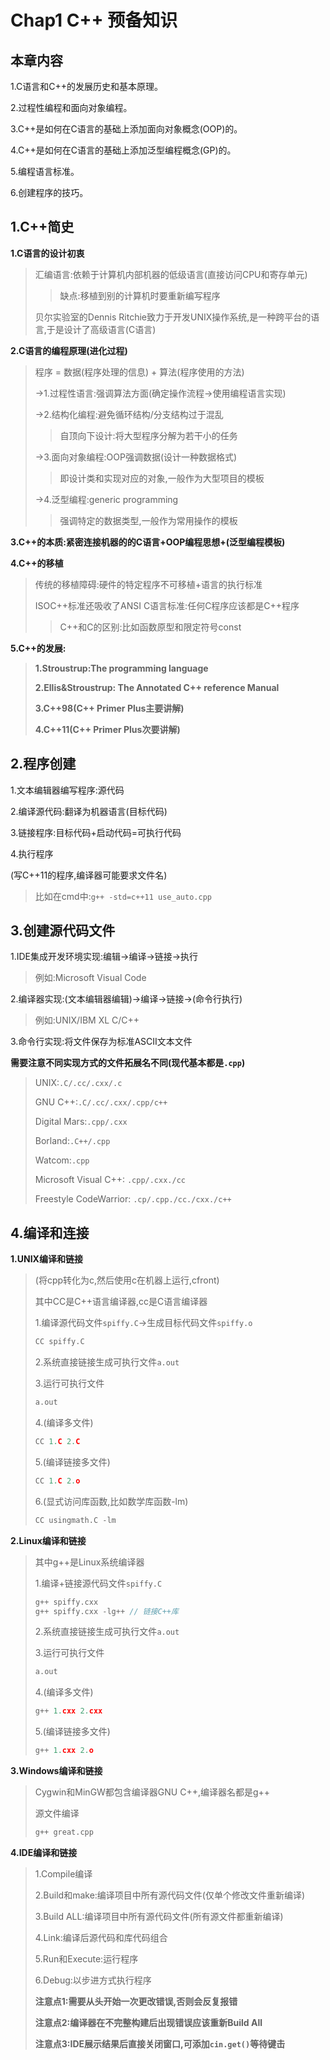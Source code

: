 # Chap1 C++ 预备知识

## **本章内容**

1.C语言和C++的发展历史和基本原理。

2.过程性编程和面向对象编程。

3.C++是如何在C语言的基础上添加面向对象概念(OOP)的。

4.C++是如何在C语言的基础上添加泛型编程概念(GP)的。

5.编程语言标准。

6.创建程序的技巧。

## 1.C++简史

**1.C语言的设计初衷**

>汇编语言:依赖于计算机内部机器的低级语言(直接访问CPU和寄存单元)
>
>>   缺点:移植到别的计算机时要重新编写程序
>
>贝尔实验室的Dennis Ritchie致力于开发UNIX操作系统,是一种跨平台的语言,于是设计了高级语言(C语言)

**2.C语言的编程原理(进化过程)**

>   程序 = 数据(程序处理的信息) + 算法(程序使用的方法)
>
>   ->1.过程性语言:强调算法方面(确定操作流程->使用编程语言实现)
>
>   ->2.结构化编程:避免循环结构/分支结构过于混乱
>
>   >   自顶向下设计:将大型程序分解为若干小的任务
>
>   ->3.面向对象编程:OOP强调数据(设计一种数据格式)
>
>   >   即设计类和实现对应的对象,一般作为大型项目的模板
>
>   ->4.泛型编程:generic programming
>
>   >   强调特定的数据类型,一般作为常用操作的模板

**3.C++的本质:紧密连接机器的的C语言+OOP编程思想+(泛型编程模板)**

**4.C++的移植**

>   传统的移植障碍:硬件的特定程序不可移植+语言的执行标准
>
>   ISOC++标准还吸收了ANSI C语言标准:任何C程序应该都是C++程序
>
>   >   C++和C的区别:比如函数原型和限定符号const

**5.C++的发展:**

>   **1.Stroustrup:The programming language**
>
>   **2.Ellis&Stroustrup: The Annotated C++ reference Manual**
>
>   **3.C++98(C++ Primer Plus主要讲解)**
>
>   **4.C++11(C++ Primer Plus次要讲解)**

## **2.程序创建**

1.文本编辑器编写程序:源代码

2.编译源代码:翻译为机器语言(目标代码)

3.链接程序:目标代码+启动代码=可执行代码

4.执行程序

(写C++11的程序,编译器可能要求文件名)

>   比如在cmd中:`g++ -std=c++11 use_auto.cpp`

## **3.创建源代码文件**

1.IDE集成开发环境实现:编辑->编译->链接->执行

>   例如:Microsoft Visual Code

2.编译器实现:(文本编辑器编辑)->编译->链接->(命令行执行)

>   例如:UNIX/IBM XL C/C++

3.命令行实现:将文件保存为标准ASCII文本文件

**需要注意不同实现方式的文件拓展名不同(现代基本都是`.cpp`)**

>UNIX:`.C/.cc/.cxx/.c`
>
>GNU C++:`.C/.cc/.cxx/.cpp/c++`
>
>Digital Mars:`.cpp/.cxx`
>
>Borland:`.C++/.cpp`
>
>Watcom:`.cpp`
>
>Microsoft Visual C++: `.cpp/.cxx./cc`
>
>Freestyle CodeWarrior: `.cp/.cpp./cc./cxx./c++`

## **4.编译和连接**

**1.UNIX编译和链接**

>   (将cpp转化为c,然后使用c在机器上运行,cfront)
>
>   其中CC是C++语言编译器,cc是C语言编译器
>
>   1.编译源代码文件`spiffy.C`->生成目标代码文件`spiffy.o`
>
>   ```c
>   CC spiffy.C
>   ```
>
>   2.系统直接链接生成可执行文件`a.out`
>
>   3.运行可执行文件
>
>   ```c
>   a.out
>   ```
>
>   4.(编译多文件)
>
>   ```c
>   CC 1.C 2.C
>   ```
>
>   5.(编译链接多文件)
>
>   ```c
>   CC 1.C 2.o
>   ```
>
>   6.(显式访问库函数,比如数学库函数-lm)
>
>   ```c
>   CC usingmath.C -lm
>   ```

**2.Linux编译和链接**

>   其中g++是Linux系统编译器
>
>   1.编译+链接源代码文件`spiffy.C`
>
>   ```c
>   g++ spiffy.cxx
>   g++ spiffy.cxx -lg++ // 链接C++库
>   ```
>
>   2.系统直接链接生成可执行文件`a.out`
>
>   3.运行可执行文件
>
>   ```c
>   a.out
>   ```
>
>   4.(编译多文件)
>
>   ```c
>   g++ 1.cxx 2.cxx
>   ```
>
>   5.(编译链接多文件)
>
>   ```c
>   g++ 1.cxx 2.o
>   ```

**3.Windows编译和链接**

>Cygwin和MinGW都包含编译器GNU C++,编译器名都是g++
>
>源文件编译
>
>```cmd
>g++ great.cpp
>```

**4.IDE编译和链接**

>1.Compile编译
>
>2.Build和make:编译项目中所有源代码文件(仅单个修改文件重新编译)
>
>3.Build ALL:编译项目中所有源代码文件(所有源文件都重新编译)
>
>4.Link:编译后源代码和库代码组合
>
>5.Run和Execute:运行程序
>
>6.Debug:以步进方式执行程序
>
>**注意点1:需要从头开始一次更改错误,否则会反复报错**
>
>**注意点2:编译器在不完整构建后出现错误应该重新Build All**
>
>**注意点3:IDE展示结果后直接关闭窗口,可添加`cin.get()`等待键击**